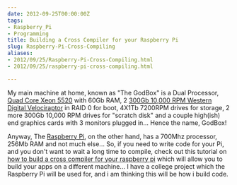 ```yaml
---
date: 2012-09-25T00:00:00Z
tags:
- Raspberry_Pi
- Programming
title: Building a Cross Compiler for your Raspberry Pi
slug: Raspberry-Pi-Cross-Compiling
aliases:
- 2012/09/25/Raspberry-Pi-Cross-Compiling.html
- 2012/09/25/raspberry-pi-cross-compiling.html

---
```

 
 
 

My main machine at home, known as "The GodBox" is a Dual Processor, [Quad Core Xeon 5520][3] with 60Gb RAM, 2 [300Gb 10,000 RPM Western Digital Velociraptor][4] in RAID 0 for boot, 4X1Tb 7200RPM drives for storage, 2 more 300Gb 10,000 RPM drives for "scratch disk" and a couple high(ish) end graphics cards with 3 monitors plugged in... Hence the name, GodBox!

Anyway, The [Raspberry Pi][2], on the other hand, has a 700Mhz processor, 256Mb RAM and not much else... So, if you need to write code for your Pi, and you don't want to wait a long time to compile, check out this tutorial on [how to build a cross compiler for your raspberry pi][1] which will allow you to build your apps on a different machine... I have a college project which the Raspberry Pi will be used for, and i am thinking this will be how i build code.

[1]:http://www.bootc.net/archives/2012/05/26/how-to-build-a-cross-compiler-for-your-raspberry-pi/
[2]:http://www.raspberrypi.org/
[3]:http://www.amazon.com/gp/product/B001QCEMFA/ref=as_li_ss_tl?ie=UTF8&camp=1789&creative=390957&creativeASIN=B001QCEMFA&linkCode=as2&tag=lotassmartmann00
[4]:http://www.amazon.com/gp/product/B005CGDSDI/ref=as_li_ss_tl?ie=UTF8&camp=1789&creative=390957&creativeASIN=B005CGDSDI&linkCode=as2&tag=lotassmartmann00
